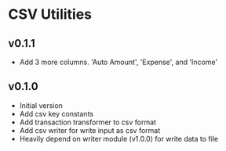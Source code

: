 # CSV Utilities

## v0.1.1

- Add 3 more columns. 'Auto Amount', 'Expense', and 'Income'

## v0.1.0

- Initial version
- Add csv key constants
- Add transaction transformer to csv format
- Add csv writer for write input as csv format
- Heavily depend on writer module (v1.0.0) for write data to file
